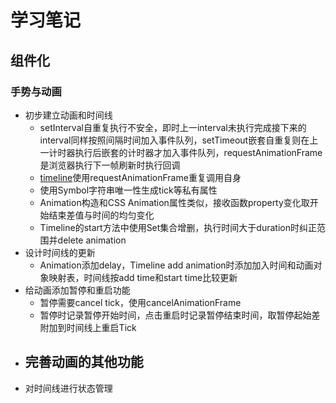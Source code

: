 # 学习笔记

## 组件化

### 手势与动画

- 初步建立动画和时间线
  - setInterval自重复执行不安全，即时上一interval未执行完成接下来的interval同样按照间隔时间加入事件队列，setTimeout嵌套自重复则在上一计时器执行后嵌套的计时器才加入事件队列，requestAnimationFrame是浏览器执行下一帧刷新时执行回调
  - [timeline](https://developer.mozilla.org/zh-CN/docs/Web/API/Animation/timeline)使用requestAnimationFrame重复调用自身
  - 使用Symbol字符串唯一性生成tick等私有属性
  - Animation构造和CSS Animation属性类似，接收函数property变化取开始结束差值与时间的均匀变化
  - Timeline的start方法中使用Set集合增删，执行时间大于duration时纠正范围并delete animation
- 设计时间线的更新
  - Animation添加delay，Timeline add animation时添加加入时间和动画对象映射表，时间线按add time和start time比较更新
- 给动画添加暂停和重启功能
  - 暂停需要cancel tick，使用cancelAnimationFrame
  - 暂停时记录暂停开始时间，点击重启时记录暂停结束时间，取暂停起始差附加到时间线上重启Tick
- 完善动画的其他功能
  - 
- 对时间线进行状态管理
